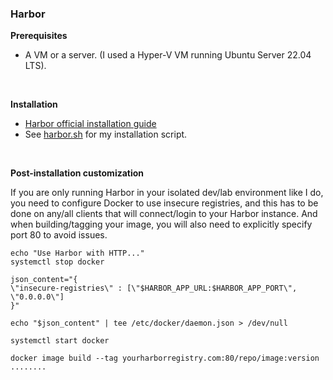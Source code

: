 ### Harbor

**Prerequisites**

- A VM or a server. (I used a Hyper-V VM running Ubuntu Server 22.04 LTS).

<br>

**Installation**

- [Harbor official installation guide](https://goharbor.io/docs/1.10/install-config/)
- See [harbor.sh](https://github.com/jameswsullivan/selfhosted/blob/main/harbor.sh) for my installation script.

<br>

**Post-installation customization**

If you are only running Harbor in your isolated dev/lab environment like I do, you need to configure Docker to use insecure registries, and this has to be done on any/all clients that will connect/login to your Harbor instance. And when building/tagging your image, you will also need to explicitly specify port 80 to avoid issues.

```
echo "Use Harbor with HTTP..."
systemctl stop docker

json_content="{
\"insecure-registries\" : [\"$HARBOR_APP_URL:$HARBOR_APP_PORT\", \"0.0.0.0\"]
}"

echo "$json_content" | tee /etc/docker/daemon.json > /dev/null

systemctl start docker
```

```
docker image build --tag yourharborregistry.com:80/repo/image:version ........
```